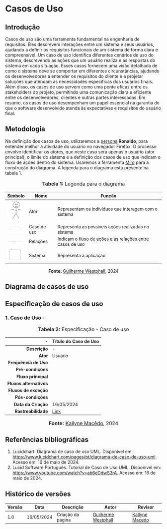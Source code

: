 # Casos de Uso

## Introdução

Casos de uso são uma ferramenta fundamental na engenharia de requisitos. Eles descrevem interações entre um sistema e seus usuários, ajudando a definir os requisitos funcionais de um sistema de forma clara e compreensível. Um caso de uso identifica diferentes cenários de uso do sistema, descrevendo as ações que um usuário realiza e as respostas do sistema em cada situação. Esses casos fornecem uma visão detalhada de como o sistema deve se comportar em diferentes circunstâncias, ajudando os desenvolvedores a entender os requisitos do cliente e a projetar soluções que atendam às necessidades específicas dos usuários finais. Além disso, os casos de uso servem como uma ponte eficaz entre os stakeholders do projeto, permitindo uma comunicação clara e eficiente entre os desenvolvedores, clientes e outras partes interessadas. Em resumo, os casos de uso desempenham um papel essencial na garantia de que o software desenvolvido atenda às expectativas e requisitos do usuário final.

## Metodologia

Na definição dos casos de uso, utilizaremos a [persona](elicitacao/personas/personas.md) **Ronaldo**, para entender melhor a atividade do usuário no navegador Firefox. O processo envolve identificar os atores, que neste caso será apenas o usuário (ator principal), o limite do sistema e a definição dos casos de uso que indicam o fluxo de ações dentro do sistema. Usaremos a ferramenta [Miro](https://miro.com/pt/) para a construção do diagrama. A legenda para o diagrama está presente na tabela 1.

<div align="center">
    <font size="3"><p style="text-align: center"><b>Tabela 1:</b> Legenda para o diagrama</p></font>
</div>

| Símbolo                                    | Nome        | Função                                                    |
| ------------------------------------------ | ----------- | --------------------------------------------------------- |
| <img src="assets/boneco.png" width=50/>    | Ator        | Representam os indivíduos que interagem com o sistema     |
| <img src="assets/elipse.png" width=50/>    | Caso de uso | Representa as possíveis ações realizadas no sistema       |
| <img src="assets/flecha.png" width=50/>    | Relações    | Indicam o fluxo de ações e as relações entre casos de uso |
| <img src="assets/retangulo.png" width=50/> | Sistema     | Representa a aplicação                                    |



<div align="center"
    <font size="3"><p style="text-align: center"><b>Fonte: </b><a href="https://github.com/west7">Guilherme Westphall</a>, 2024</p></font>
</div>

## Diagrama de casos de uso

## Especificação de casos de uso

### 1. Caso de Uso - 
<div align="center">
<font size="3"><p style="text-align: center"><b>Tabela 2:</b> Especificação - Caso de uso </p></font>
</div>

| - | Título do Caso de Uso |
| -: | :- |
| **Descrição** | - |
| **Ator** | Usuário |
| **Frequência de Uso** |  |
| **Pré-condições** | |
| **Fluxo principal** |  |
| **Fluxos alternativos** |   |
| **Fluxos de exceção** |  |
| **Pós-condições** |   |
| **Data da Criação** | 16/05/2024 |
| **Rastreabilidade** | [Link](Link) |

<div align="center">
<font size="3"><p style="text-align: center"><b>Fonte:</b> <a href="https://github.com/kalipassos">Kallyne Macêdo</a>, 2024</p></font>
</div>


## Referências bibliográficas

1. Lucidchart. Diagrama de caso de uso UML. Disponível em: <https://www.lucidchart.com/pages/pt/diagrama-de-caso-de-uso-uml>. Acesso em: 16 de maio de 2024.
2. Lucid Software Português. Tutorial de Caso de Uso UML. Disponível em: https://www.youtube.com/watch?v=ab6eDdwS3rA. Acesso em: 16 de maio de 2024.


## Histórico de versões

| Versão | Data       | Descrição         | Autor                                           | Revisor |
| ------ | ---------- | ----------------- | ----------------------------------------------- | ------- |
| 1.0    | 16/05/2024 | Criação da página | [Guilherme Westphall](https://github.com/west7) | [Kallyne Macedo](https://github.com/kalipassos)     |
